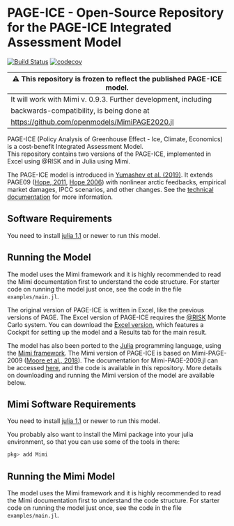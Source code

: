 # PAGE-ICE - Open-Source Repository for the PAGE-ICE Integrated Assessment Model

[![Build Status](https://travis-ci.org/openmodels/PAGE-ICE.svg?branch=master)](https://travis-ci.org/openmodels/PAGE-ICE)
[![codecov](https://codecov.io/gh/openmodels/PAGE-ICE/branch/master/graph/badge.svg)](https://codecov.io/gh/openmodels/PAGE-ICE)

| :warning:  This repository is frozen to reflect the published PAGE-ICE model. |
|-------------------------------------------------------------------------------|
| It will work with Mimi v. 0.9.3. Further development, including |
| backwards-compatibility, is being done at |
| https://github.com/openmodels/MimiPAGE2020.jl |

PAGE-ICE (Policy Analysis of Greenhouse Effect - Ice, Climate,
Economics) is a cost-benefit Integrated Assessment Model.  
This repository contains two versions of the PAGE-ICE, implemented in
Excel using @RISK and in Julia using Mimi.

The PAGE-ICE model is introduced
in
[Yumashev et al. (2019)](https://www.nature.com/articles/s41467-019-09863-x#Sec14).
It extends PAGE09
([Hope, 2011](https://www.jbs.cam.ac.uk/fileadmin/user_upload/research/workingpapers/wp1104.pdf),
[Hope 2006](http://78.47.223.121:8080/index.php/iaj/article/view/227))
with nonlinear arctic feedbacks, empirical market damages, IPCC
scenarios, and other changes.  See
the
[technical documentation](https://github.com/openmodels/PAGE-ICE/blob/master/PAGE-ICE%20v6.22%20Technical%20Description%20-%20v%2024%20Apr%202019.pdf?raw=true) for
more information.

## Software Requirements
You need to install [julia 1.1](https://julialang.org) or newer to run this model.

## Running the Model
The model uses the Mimi framework and it is highly recommended to read the Mimi documentation first to understand the code structure. For starter code on running the model just once, see the code in the file `examples/main.jl`.

The original version of PAGE-ICE is written in Excel, like the
previous versions of PAGE.  The Excel version of PAGE-ICE requires
the [@RISK](https://www.palisade.com/risk/) Monte Carlo system.  You
can download
the
[Excel version](https://github.com/openmodels/PAGE-ICE/blob/master/PAGE-ICE%20v6.22%20Nonlinear%20Arctic%20Feedbacks%20-%20Default.xlsx?raw=true),
which features a Cockpit for setting up the model and a Results tab
for the main result.

The model has also been ported to the [Julia](https://julialang.org)
programming language, using
the [Mimi framework](https://www.mimiframework.org/).  The Mimi
version of PAGE-ICE is based on Mimi-PAGE-2009
([Moore et al., 2018](https://www.nature.com/articles/sdata2018187)).
The documentation for Mimi-PAGE-2009.jl can be
accessed
[here](https://github.com/openmodels/mimi-page-2020.jl), and
the code is available in this repository.  More
details on downloading and running the Mimi version of the model are
available below.

## Mimi Software Requirements

You need to install [julia 1.1](https://julialang.org) or newer to run
this model.

You probably also want to install the Mimi package into your julia environment,
so that you can use some of the tools in there:

```julia
pkg> add Mimi
```

## Running the Mimi Model
The model uses the Mimi framework and it is highly recommended to read the Mimi documentation first to understand the code structure. For starter code on running the model just once, see the code in the file `examples/main.jl`.

